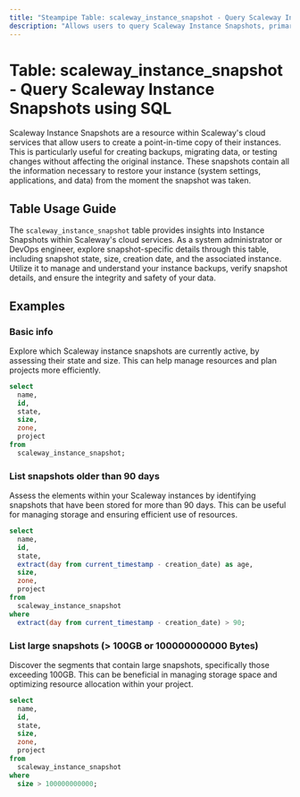 ```yaml
---
title: "Steampipe Table: scaleway_instance_snapshot - Query Scaleway Instance Snapshots using SQL"
description: "Allows users to query Scaleway Instance Snapshots, primarily revealing details about the snapshot's state, size, creation date, and associated instance."
---
```


# Table: scaleway_instance_snapshot - Query Scaleway Instance Snapshots using SQL

Scaleway Instance Snapshots are a resource within Scaleway's cloud services that allow users to create a point-in-time copy of their instances. This is particularly useful for creating backups, migrating data, or testing changes without affecting the original instance. These snapshots contain all the information necessary to restore your instance (system settings, applications, and data) from the moment the snapshot was taken.

## Table Usage Guide

The `scaleway_instance_snapshot` table provides insights into Instance Snapshots within Scaleway's cloud services. As a system administrator or DevOps engineer, explore snapshot-specific details through this table, including snapshot state, size, creation date, and the associated instance. Utilize it to manage and understand your instance backups, verify snapshot details, and ensure the integrity and safety of your data.

## Examples

### Basic info
Explore which Scaleway instance snapshots are currently active, by assessing their state and size. This can help manage resources and plan projects more efficiently.

```sql
select
  name,
  id,
  state,
  size,
  zone,
  project
from
  scaleway_instance_snapshot;
```

### List snapshots older than 90 days
Assess the elements within your Scaleway instances by identifying snapshots that have been stored for more than 90 days. This can be useful for managing storage and ensuring efficient use of resources.

```sql
select
  name,
  id,
  state,
  extract(day from current_timestamp - creation_date) as age,
  size,
  zone,
  project
from
  scaleway_instance_snapshot
where
  extract(day from current_timestamp - creation_date) > 90;
```

### List large snapshots (> 100GB or 100000000000 Bytes)
Discover the segments that contain large snapshots, specifically those exceeding 100GB. This can be beneficial in managing storage space and optimizing resource allocation within your project.

```sql
select
  name,
  id,
  state,
  size,
  zone,
  project
from
  scaleway_instance_snapshot
where
  size > 100000000000;
```